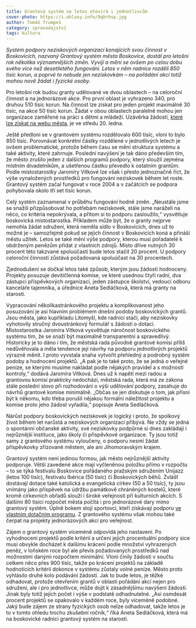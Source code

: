```yaml
---
title: Grantový systém se letos otevírá i jednotlivcům
cover-photo: https://i.ohlasy.info/9qhrhsp.jpg
author: Tomáš Trumpeš
category: zpravodajství
tags: kultura
---
```


*Systém podpory neziskových organizací konajících svou činnost v Boskovicích, nazvaný Grantový systém města Boskovice, dostál pro letošní rok několika významnějších změn. Vyvíjí a mění se ovšem po celou dobu svého více než desetiletého fungování. Letos v něm radnice rozdělí 850 tisíc korun, a poprvé to nebude jen neziskovkám – na pořádání akcí totiž mohou nově žádat i fyzické osoby.*

Pro letošní rok budou granty udělované ve dvou oblastech – na celoroční činnost a na jednorázové akce. Pro první oblast je vyhrazeno 340, pro druhou 510 tisíc korun. Na činnost lze získat pro jeden projekt maximálně 30 tisíc, na akce 50 tisíc korun. Žádat v obou oblastech paralelně mohou jen organizace zaměřené na práci s dětmi a mládeží. Uzávěrka žádostí, [které lze získat na webu města](http://boskovice.cz/grantovy-system-mesta-boskovice/d-27263/p1=1019), je ve středu 20. ledna.

Ještě předloni se v grantovém systému rozdělovalo 600 tisíc, vloni to bylo 850 tisíc. Porovnávat konkrétní částky rozdělené v jednotlivých letech je ovšem problematické, protože během času se mění struktura systému a také aktivity, které zahrnuje. Poslední navýšení je tak dáno především tím, že město zrušilo jeden z dalších programů podpory, který sloužil zejména místním divadelníkům, a ušetřenou částku převedlo k ostatním grantům. Podle místostarostky Jaromíry Vítkové lze však i přesto jednoznačně říct, že výše vynaložených prostředků pro fungování neziskovek během let roste. Grantový systém začal fungovat v roce 2004 a v začátcích se podpora pohybovala okolo tří set tisíc korun.

Celý systém zaznamenal v průběhu fungování hodně změn. „Neustále jsme se snažili přizpůsobovat ho potřebám neziskovek, stále jsme naráželi na něco, co kritéria nepokrývala, a přitom si to podporu zasloužilo,“ vysvětluje boskovická místostarostka. Příkladem může být, že o granty nejprve nemohla žádat sdružení, která neměla sídlo v Boskovicích, dnes už to možné je – samozřejmě pokud se jejich činnost v Boskovicích koná a přináší městu užitek. Letos se také mění výše podpory, kterou musí pořadatelé k obdrženým penězům přidat z vlastních zdrojů. Místo dříve nutných 30 procent této takzvané spoluúčasti bude letos stačit 20 procent. U podpory celoroční činnosti zůstává požadovaná spoluúčast na 30 procentech.

Zjednodušení se dočkal letos také způsob, kterým jsou žádosti hodnoceny. Projekty posuzuje devítičlenná komise, ve které usednou čtyři radní, dva zástupci příspěvkových organizací, jeden zástupce školství, vedoucí odboru kanceláře tajemníka, a úřednice Aneta Sedláčková, která má granty na starosti.

Vypracování několikastránkového projektu a komplikovanost jeho posuzování je asi hlavním problémem dnešní podoby boskovických grantů. Jsou města, jako kupříkladu Litomyšl, kde radnici stačí, aby neziskovky vyhotovily stručný dvoustránkový formulář s žádostí o dotaci. Místostarostka Jaromíra Vítková vysvětluje náročnost boskovického systému tím, že se snaží být maximálně transparentní a spravedlivý. Historicky je to dáno i tím, že městská rada původně grantové komisi příliš nedůvěřovala a měla tendence její návrhy na podporu jednotlivých projektů výrazně měnit. I proto vyvstala snaha vytvořit přehledný a podrobný systém podoby a hodnocení projektů. „A pak je to také proto, že se jedná o veřejné peníze, se kterými musíme nakládat podle nějakých pravidel a s možností kontroly,“ dodává Jaromíra Vítková. Dnes už k napětí mezi radou a grantovou komisí prakticky nedochází, městská rada, která má ze zákona stále poslední slovo při rozhodování o výši udělování podpory, zasahuje do návrhů grantové komise minimálně. „Občas se jen diskutuje o tom, jak přísní být k někomu, kdo třeba porušil nějakou formální náležitost projektu a komise proto jeho žádost vyřadila,“ popisuje Aneta Sedláčková.

Nárůst podpory boskovických neziskovek je logický i proto, že spolkový život během let narůstá a neziskových organizací přibývá. Ne vždy se jedná o spontánní občanské aktivity, své neziskovky podpůrné si dnes zakládají i nejrůznější instituce, jako školy či příspěvkové organizace. Ty jsou totiž samy z grantového systému vyloučeny, o podporu nesmí žádat příspěvkovky zřizované městem, ale ani Jihomoravským krajem.

Grantový systém není jedinou formou, jak město nejrůznější aktivity podporuje. Větší zavedené akce mají vyčleněnou položku přímo v rozpočtu – to se týká festivalu Boskovice pořádaného pražským sdružením Unijazz (letos 100 tisíc), festivalu Ibérica (50 tisíc) či Boskovických běhů. Zvlášť dostávají dotace také katolická a evangelická církev (50 a 50 tisíc), ty jsou vnímány jako příspěvek na údržbu památkově chráněných kostelů, které kromě církevních obřadů slouží i široké veřejnosti při kulturních akcích. S dalšími 80 tisíci rozpočet města počítá i pro jednorázové dary mimo grantový systém. Úplně bokem stojí sportovci, kteří získávají podporu [ve vlastním dotačním programu](http://boskovice.cz/dotacni-program-sport-2016/d-27315/p1=1019). Z grantového systému však mohou také čerpat na projekty jednorázových akcí pro veřejnost.

Zájem o grantový systém víceméně odpovídá jeho nastavení. Po vyhodnocení projektů podle kritérií a určení jejich procentuální podpory sice musí obvykle docházet k dalšímu krácení podle množství vyhrazených peněz, v loňském roce byl ale převis požadovaných prostředků nad možnostmi danými rozpočtem minimální. Vloni činily žádosti v součtu celkem něco přes 900 tisíc, takže po krácení projektů na základě hodnotících kritérií dokonce v systému zůstaly volné peníze. Město proto vyhlásilo druhé kolo podávání žádostí. Jak to bude letos, je těžké odhadovat, protože otevřením grantů v oblasti pořádání akcí nejen pro sdružení, ale i pro jednotlivce, může dojít k zásadnějšímu navýšení žádostí. Jinak byly totiž jejich počet i výše v podstatě odhadnutelné. „Asi osmdesát procent projektů se opakovalo v každém roce, byly víceméně podobné. Jaký bude zájem ze strany fyzických osob nelze odhadovat, takže letos je to v tomto ohledu trochu zkušební ročník,“ říká Aneta Sedláčková, která má na boskovické radnici grantový systém na starosti.
